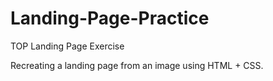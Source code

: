 # Landing-Page-Practice
TOP Landing Page Exercise 

Recreating a landing page from an image using HTML + CSS.